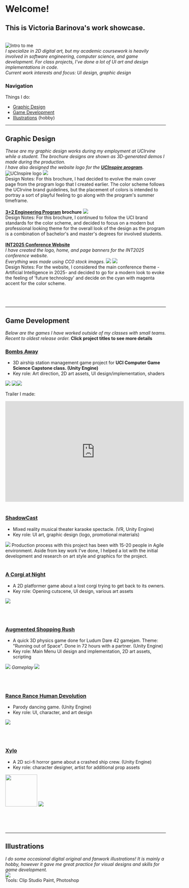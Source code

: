 # Welcome!

## This is Victoria Barinova's work showcase.
<br>
<img src="images/profile.gif" alt="Intro to me"><br>
<i>I specialize in 2D digital art, but my academic coursework is heavily involved in software engineering, computer science, and game development.
For class projects, I've done a lot of UI art and design implementations in code.
<br>Current work interests and focus: UI design, graphic design</i>

### Navigation
Things I do:
- <a href="#h1">Graphic Design</a>
- <a href="#h2">Game Development</a>
- <a href="#h3">Illustrations</a> (hobby)

<hr>

<h2><a name="h1">Graphic Design</a></h2>
<i>These are my graphic design works during my employment at UCIrvine while a student. The brochure designs are shown as 3D-generated demos I made during the production.</i><br>
<i>I have also designed the website logo for the <b><a href="https://sites.uci.edu/ucinspire/">UCInspire program</a>.</b></i>
<img src="images/title_ucinspire.png" alt="UCInspire logo">
<img src="images/demo_inspire.png"><br>
Design Notes: For this brochure, I had decided to evolve the main cover page from the program logo that I created earlier. The color scheme follows the UCIrvine brand guidelines, but the placement of colors is intended to portray a sort of playful feeling to go along with the program's summer timeframe.<br><br>
<b><a href="https://sites.uci.edu/engr32/">3+2 Engineering Program</a> brochure</b>
<img src="images/demo_32.png"><br>
Design Notes: For this brochure, I continued to follow the UCI brand standards for the color scheme, and decided to focus on a modern but professional looking theme for the overall look of the design as the program is a combination of bachelor's and master's degrees for involved students.<br><br>
<b><a href="http://int2025.eng.uci.edu/">INT2025 Conference Website</a></b><br>
<i>I have created the logo, home, and page banners for the INT2025 conference website.
  <br>Everything was made using CC0 stock images.</i>
<img src="images/int2025_webpreview.png">
<img src="images/banners.png">
<br>
Design Notes: For the website, I considered the main conference theme - Artificial Intelligence in 2025- and decided to go for a modern look to evoke the feeling of 'future technology' and decide on the cyan with magenta accent for the color scheme.
<br><br><br><br>
<hr>
<h2><a name="h2">Game Development</a></h2>
<i>Below are the games I have worked outside of my classes with small teams. Recent to oldest release order.</i>
<strong>Click project titles to see more details </strong>
<h3><a href="https://penguindigital.itch.io/bombsaway">Bombs Away</a></h3>
  <ul><li>3D airship station management game project for <strong>UCI Computer Game Science Capstone class. (Unity Engine)</strong></li>
  <li>Key role: Art direction, 2D art assets, UI design/implementation, shaders</li></ul>
  
  <a href="https://penguindigital.itch.io/bombsaway"><img src="/images/bombsaway.png"></a>
  <img src="/images/ba_gameplay.gif"><img src="/images/ba_shaders.gif">
  
  Trailer I made:
  <iframe width="560" height="315" src="https://www.youtube-nocookie.com/embed/wAv6NmYhYIA" frameborder="0" allow="accelerometer; autoplay; encrypted-media; gyroscope; picture-in-picture" allowfullscreen></iframe>
  <br><br>
 
<h3><a href="https://transformativeplay.ics.uci.edu/shadowcast/">ShadowCast</a></h3>
  <ul><li>Mixed reality musical theater karaoke spectacle. (VR, Unity Engine)</li>
  <li>Key role: UI art, graphic design (logo, promotional materials)</li></ul>
  <img src="/images/shadowcast.png">
Production process with this project has been with 15-20 people in Agile environment. Aside from key work I've done, I helped a lot with the initial development and research on art style and graphics for the project. 
  <br><br>
  
<h3><a href="https://theavianlord.itch.io/a-corgi-at-night">A Corgi at Night</a></h3>
  <ul><li>A 2D platformer game about a lost corgi trying to get back to its owners.</li>
  <li>Key role: Opening cutscene, UI design, various art assets</li></ul>
  <img src="/images/corgi_preview.png">
  
  <br><br>
  
<h3><a href="https://neizuu.itch.io/augmented-shopping-rush">Augmented Shopping Rush</a></h3>
  <ul><li>A quick 3D physics game done for Ludum Dare 42 gamejam. Theme: "Running out of Space". Done in 72 hours with a partner.  (Unity Engine)</li>
  <li>Key role: Main Menu UI design and implementation, 2D art assets, scripting</li></ul>
  <img src="/images/asr_previewl.png">
  <i>Gameplay</i>
  <img src="/images/asr_gameplay.gif">
  
  <br><br>
  
<h3><a href="https://theavianlord.itch.io/rance-rance-human-devolution">Rance Rance Human Devolution</a></h3>
  <ul><li>Parody dancing game.  (Unity Engine)</li>
  <li>Key role: UI, character, and art design</li></ul>
  <img src="/images/rance_previewl.png">

<br><br>

<h3><a href="https://theavianlord.itch.io/xylo">Xylo</a></h3>
 <ul><li>A 2D sci-fi horror game about a crashed ship crew. (Unity Engine)</li>
  <li>Key role: character designer, artist for additional prop assets</li></ul>
  <img src="/images/xylo_walk_test.gif" height="100">
  <img src="/images/xylo_preview.png">


<br><br><br>


<hr>
<h2><a name="h3">Illustrations</a></h2>
<i>I do some occasional digital original and fanwork illustrations! It is mainly a hobby, however it gave me great practice for visual designs and skills for game development.</i><br>
<img src="/images/art_preview.png">
<br>Tools: Clip Studio Paint, Photoshop
